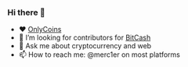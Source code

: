### Hi there 👋

- ❤️ [OnlyCoins](https://onlycoins.com)
- 🤔 I’m looking for contributors for [BitCash](https://github.com/pybitcash/bitcash)
- 💬 Ask me about cryptocurrency and web
- 📫 How to reach me: @merc1er on most platforms
